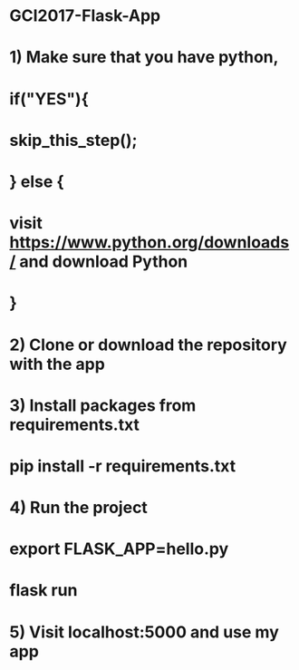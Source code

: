 # GCI2017-Flask-App
#
#
# 1) Make sure that you have python,
#    if("YES"){
#    skip_this_step();
# } else {
#  visit https://www.python.org/downloads/ and download Python
# }
#
# 2) Clone or download the repository with the app
#
# 3) Install packages from requirements.txt
#     pip install -r requirements.txt
#
# 4) Run the project
#     export FLASK_APP=hello.py
#     flask run
#
# 5) Visit localhost:5000 and use my app
